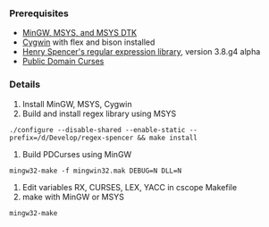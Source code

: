 ### Prerequisites ###

  * [MinGW, MSYS, and MSYS DTK](http://mingw.org)
  * [Cygwin](http://cygwin.org) with flex and bison installed
  * [Henry Spencer's regular expression library](http://arglist.com/regex), version 3.8.g4 alpha
  * [Public Domain Curses](http://pdcurses.sourceforge.net)


### Details ###

  1. Install MinGW, MSYS, Cygwin
  1. Build and install regex library using MSYS
```
./configure --disable-shared --enable-static --prefix=/d/Develop/regex-spencer && make install
```
  1. Build PDCurses using MinGW
```
mingw32-make -f mingwin32.mak DEBUG=N DLL=N
```
  1. Edit variables RX, CURSES, LEX, YACC in cscope Makefile
  1. make with MinGW or MSYS
```
mingw32-make
```